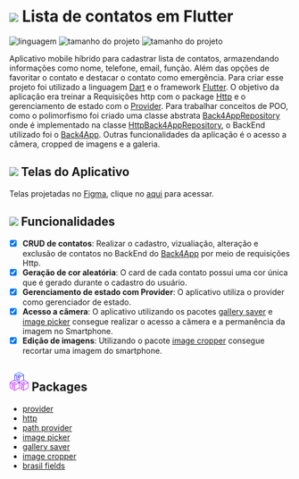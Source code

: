 <h1>
  <img src="https://img.icons8.com/fluency/256/flutter.png" height=40/>
  Lista de contatos em Flutter
</h1>

![linguagem](https://img.shields.io/github/languages/top/juanfernandez13/agenda_connect?color=blue&style=for-the-badge)
![tamanho do projeto](https://img.shields.io/github/languages/code-size/juanfernandez13/agenda_connect?color=blue&style=for-the-badge)
![tamanho do projeto](https://img.shields.io/github/last-commit/juanfernandez13/agenda_connect?color=blue&style=for-the-badge)

Aplicativo mobile híbrido para cadastrar lista de contatos, armazendando informações como nome, telefone, email, função. Além das opções de favoritar o contato e destacar o contato como emergência. Para criar esse projeto foi utilizado a linguagem [Dart](https://dart.dev/) e o framework [Flutter](https://flutter.dev/). O objetivo da aplicação era treinar a Requisições http com o package [Http](https://pub.dev/packages/http) e o gerenciamento de estado com o [Provider](https://pub.dev/packages/provider). Para trabalhar conceitos de POO, como o polimorfismo foi criado uma classe abstrata [Back4AppRepository](https://github.com/juanfernandez13/agenda_connect/blob/main/lib/repositories/back_4app_repository.dart) onde é implementado na classe [HttpBack4AppRepository](https://github.com/juanfernandez13/agenda_connect/blob/main/lib/repositories/impl/http_back4app_repository.dart), o BackEnd utilizado foi o [Back4App](https://www.back4app.com/). Outras funcionalidades da aplicação é o acesso a câmera, cropped de imagens e a galeria.

<h2>
<img src="https://img.icons8.com/nolan/256/iphone-x.png" height = 35/>
Telas do Aplicativo
</h2>

Telas projetadas no [Figma](https://www.figma.com/), clique no [aqui](https://www.figma.com/file/SLSeHEHAzXITev1wDdMcUH/contatos_app?type=design&node-id=0%3A1&mode=design&t=qBAXtmDIgCdl6uAn-1) para acessar.

<h2>
<img src="https://img.icons8.com/nolan/256/wrench.png" height = 35/>
Funcionalidades
</h2>

- [x] **CRUD de contatos**: Realizar o cadastro, vizualiação, alteração e exclusão de contatos no BackEnd do [Back4App](https://www.back4app.com/) por meio de requisições Http.
- [x] **Geração de cor aleatória**: O card de cada contato possui uma cor única que é gerado durante o cadastro do usuário.
- [x] **Gerenciamento de estado com Provider**: O aplicativo utiliza o provider como gerenciador de estado.
- [x] **Acesso a câmera**: O aplicativo utilizando os pacotes [gallery saver](https://pub.dev/packages/gallery_saver) e [image picker](https://pub.dev/packages/image_picker) consegue realizar o acesso a câmera e a permanência da imagem no Smartphone.
- [x] **Edição de imagens**: Utilizando o pacote [image cropper](https://pub.dev/packages/image_cropper) consegue recortar uma imagem do smartphone.

<h2>
<img src="https://github.com/juanfernandez13/imc_app/blob/master/readme/icons8-box-64.png" height = 35/>
Packages
</h2>

* [provider](https://pub.dev/packages/provider)
* [http](https://pub.dev/packages/http)
* [path provider](https://pub.dev/packages/path_provider)
* [image picker](https://pub.dev/packages/image_picker)
* [gallery saver](https://pub.dev/packages/gallery_saver)
* [image cropper](https://pub.dev/packages/image_cropper)
* [brasil fields](https://pub.dev/packages/brasil_fields)

